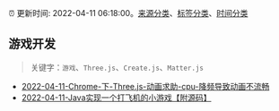 :alarm_clock: 更新时间: 2022-04-11 06:18:00。[来源分类](../README.md)、[标签分类](../TAGS.md)、[时间分类](../TIMELINE.md)

## 游戏开发


> 关键字：`游戏`、`Three.js`、`Create.js`、`Matter.js`



- [2022-04-11-Chrome-下-Three.js-动画求助-cpu-降频导致动画不流畅](https://www.v2ex.com/t/846238) 
- [2022-04-11-Java实现一个打飞机的小游戏【附源码】](https://toutiao.io/k/5ss7kqc) 